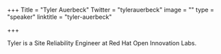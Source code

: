 +++
Title = "Tyler Auerbeck"
Twitter = "tylerauerbeck"
image = ""
type = "speaker"
linktitle = "tyler-auerbeck"

+++

Tyler is a Site Reliability Engineer at Red Hat Open Innovation Labs.
